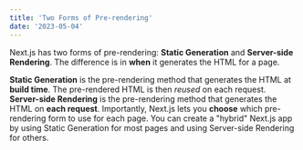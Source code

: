 ```yaml
---
title: 'Two Forms of Pre-rendering'
date: '2023-05-04'
---
```


Next.js has two forms of pre-rendering: **Static Generation** and **Server-side Rendering**. The difference is in **when** it generates the HTML for a page.

**Static Generation** is the pre-rendering method that generates the HTML at **build time**. The pre-rendered HTML is then _reused_ on each request.
**Server-side Rendering** is the pre-rendering method that generates the HTML on **each request**.
Importantly, Next.js lets you **choose** which pre-rendering form to use for each page. You can create a "hybrid" Next.js app by using Static Generation for most pages and using Server-side Rendering for others.
